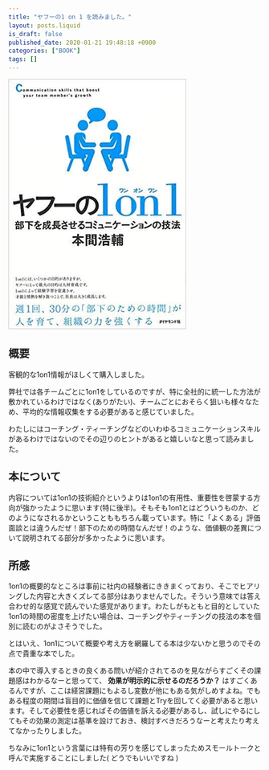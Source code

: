```yaml
---
title: "ヤフーの1 on 1 を読みました。"
layout: posts.liquid
is_draft: false
published_date: 2020-01-21 19:48:18 +0900
categories: ["BOOK"]
tags: []
---
```


![](/public/images/2020/01/img_9470.jpg)
## 概要
客観的な1on1情報がほしくて購入しました。

弊社では各チームごとに1on1をしているのですが、特に全社的に統一した方法が敷かれているわけではなく(ありがたい)、チームごとにおそらく狙いも様々なため、平均的な情報収集をする必要があると感じていました。

わたしにはコーチング・ティーチングなどのいわゆるコミュニケーションスキルがあるわけではないのでその辺りのヒントがあると嬉しいなと思って読みました。

## 本について
内容については1on1の技術紹介というよりは1on1の有用性、重要性を啓蒙する方向が強かったように思います(特に後半)。そもそも1on1とはどういうものか、どのようになされるかということももちろん載っています。特に「よくある」評価面談とは違うんだぜ！部下のための時間なんだぜ！のような、価値観の差異について説明されてる部分が多かったように思います。

## 所感
1on1の概要的なところは事前に社内の経験者にききまくっており、そこでヒアリングした内容と大きくズレてる部分はありませんでした。そういう意味では答え合わせ的な感覚で読んでいた感覚があります。わたしがもともと目的としていた1on1の時間の密度を上げたい場合は、コーチングやティーチングの技法の本を個別に読むのがよさそうでした。

とはいえ、1on1について概要や考え方を網羅してる本は少ないかと思うのでその点で貴重な本でした。

本の中で導入するときの良くある問いが紹介されてるのを見ながらすごくその課題感はわかるなーと思ってて、 **効果が明示的に示せるのだろうか？** はすごくあるんですが、ここは経営課題にもよるし変数が他にもある気がしめすよね。でもある程度の期間は盲目的に価値を信じて課題とTryを回してく必要があると思います。そして必要性を感じればその価値を訴える必要があるし、試しにやるにしてもその効果の測定は基準を設けておき、検討すべきだろうなーと考えたり考えてなかったりしました。

ちなみに1on1という言葉には特有の芳りを感じてしまったためスモールトークと呼んで実施することにしました( どうでもいいですね )


